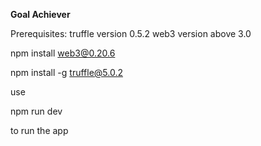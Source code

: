 **Goal Achiever**




Prerequisites:
truffle version 0.5.2
web3 version above 3.0


npm install web3@0.20.6 

npm install -g truffle@5.0.2                        




use 

npm run dev 

to run the app
